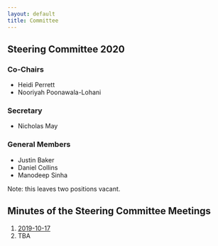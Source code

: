 ```yaml
---
layout: default
title: Committee
---
```


## Steering Committee 2020

### Co-Chairs
- Heidi Perrett
- Nooriyah Poonawala-Lohani


### Secretary
- Nicholas May


### General Members
- Justin Baker
- Daniel Collins 
- Manodeep Sinha

Note: this leaves two positions vacant.



## Minutes of the Steering Committee Meetings
1. [2019-10-17](https://docs.google.com/document/d/1skqBInk_WASEDKAAvCKxrZwKf3SwDxzCJ408F-2lmjg)
2. TBA
